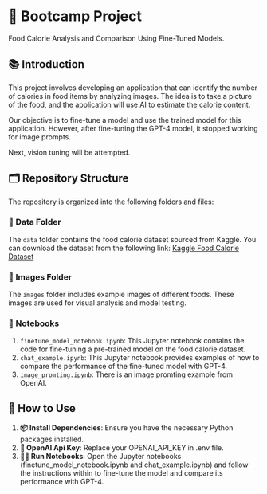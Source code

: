 # 🍔 Bootcamp Project
Food Calorie Analysis and Comparison Using Fine-Tuned Models.

## 📚 Introduction
This project involves developing an application that can identify the number of calories in food items by analyzing images. The idea is to take a picture of the food, and the application will use AI to estimate the calorie content.

Our objective is to fine-tune a model and use the trained model for this application. However, after fine-tuning the GPT-4 model, it stopped working for image prompts. 

Next, vision tuning will be attempted.

## 🗂 Repository Structure
The repository is organized into the following folders and files:

### 📁 Data Folder
The `data` folder contains the food calorie dataset sourced from Kaggle. You can download the dataset from the following link:
[Kaggle Food Calorie Dataset](https://www.kaggle.com/datasets/vaishnavivenkatesan/food-and-their-calories)

### 📁 Images Folder
The `images` folder includes example images of different foods. These images are used for visual analysis and model testing.

### 📓 Notebooks
1. `finetune_model_notebook.ipynb`: This Jupyter notebook contains the code for fine-tuning a pre-trained model on the food calorie dataset.
2. `chat_example.ipynb`: This Jupyter notebook provides examples of how to compare the performance of the fine-tuned model with GPT-4.
3. `image_promting.ipynb`: There is an image promting example from OpenAI.

## 🚀 How to Use
1. **📦 Install Dependencies**: Ensure you have the necessary Python packages installed.
2. **🔑 OpenAI Api Key**: Replace your OPENAI_API_KEY in .env file.
3. **🏃‍♂️ Run Notebooks**: Open the Jupyter notebooks (finetune_model_notebook.ipynb and chat_example.ipynb) and follow the instructions within to fine-tune the model and compare its performance with GPT-4.